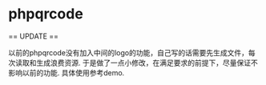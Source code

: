 # phpqrcode


== UPDATE ==


以前的phpqrcode没有加入中间的logo的功能，自己写的话需要先生成文件，每次读取和生成浪费资源.
于是做了一点小修改，在满足要求的前提下，尽量保证不影响以前的功能.
具体使用参考demo.
